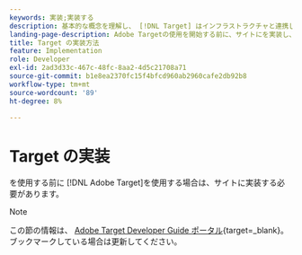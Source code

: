```yaml
---
keywords: 実装;実装する
description: 基本的な概念を理解し、 [!DNL Target] はインフラストラクチャと連携し、訪問者の追跡方法を理解します。
landing-page-description: Adobe Targetの使用を開始する前に、サイトにを実装し、いくつかの基本的な概念や用語を理解し、 [!DNL Target] は機能します。
title: Target の実装方法
feature: Implementation
role: Developer
exl-id: 2ad3d33c-467c-48fc-8aa2-4d5c21708a71
source-git-commit: b1e8ea2370fc15f4bfcd960ab2960cafe2db92b8
workflow-type: tm+mt
source-wordcount: '89'
ht-degree: 8%

---
```


# Target の実装

を使用する前に [!DNL Adobe Target]を使用する場合は、サイトに実装する必要があります。

>[!NOTE]
>
>この節の情報は、 [Adobe Target Developer Guide ポータル](https://developer.adobe.com/target/){target=_blank}。 ブックマークしている場合は更新してください。

